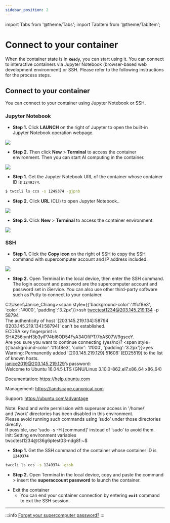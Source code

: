 ```yaml
---
sidebar_position: 2
---
```


import Tabs from '@theme/Tabs';
import TabItem from '@theme/TabItem';

# Connect to your container

When the container state is in **`Ready`**, you can start using it. You can connect to interactive containers via Jupyter Notebook (browser-based web development environment) or SSH. Please refer to the following instructions for the process steps.


## Connect to your container

You can connect to your container using Jupyter Notebook or SSH.


### Jupyter Notebook

<Tabs>
<TabItem value="TWCC Portal" label="TWCC Portal">

- **Step 1.** Click **LAUNCH** on the right of Jupyter to open the built-in Jupyter Notebook operation webpage.


![](https://cos.twcc.ai/SYS-MANUAL/uploads/upload_a61c058a0a3db394855196861227bf63.png)


- **Step 2.** Then click **New** > **Terminal**  to access the container environment. Then you can start AI computing in the container.

![](https://cos.twcc.ai/SYS-MANUAL/uploads/upload_4d710c1fb912cf901ebfae96d73c06d2.png)

</TabItem>
<TabItem value="TWCC CLI" label="TWCC CLI">

- **Step 1.** Get the Jupyter Notebook URL of the container whose container ID is `1249374`.


```bash
$ twccli ls ccs -s 1249374 -gjpnb
```


- **Step 2.** Click **URL** (CLI) to open Jupyter Notebook..

![](https://cos.twcc.ai/SYS-MANUAL/uploads/upload_619c5fad19ccb469b5368895935ae48b.png)


- **Step 3.** Click **New** > **Terminal** to access the container environment.

![](https://cos.twcc.ai/SYS-MANUAL/uploads/upload_4d710c1fb912cf901ebfae96d73c06d2.png)

</TabItem>
</Tabs>


### SSH

<Tabs>
<TabItem value="TWCC Portal" label="TWCC Portal">

- **Step 1.** Click the **Copy icon** on the right of SSH to copy the SSH command with supercomputer account and IP address included.

![](https://cos.twcc.ai/SYS-MANUAL/uploads/upload_a64c20b74d97d7a2fdc4c2d2d2f05e2e.png)


- **Step 2.** Open Terminal in the local device, then enter the SSH command. The login account and password are the supercomputer account and password set in iService. You can also use other third-party software such as Putty to connect to your container.

<div style={{'background-color':'black', 'color':'white', 'padding':'20px'}}>

C:\Users\Janice_Chiang><span style={{'background-color':'#fcf8e3', 'color': '#000', 'padding':'3.2px'}}>ssh twcctest1234@203.145.219.134 -p 58794</span><br/>
The authenticity of host '[203.145.219.134]:58794 ([203.145.219.134]:58794)' can't be established.<br/>
ECDSA key fingerprint is SHA256:ynH3b3yiP74bI6OD54FyA34OfiPT/7bAS07V/9gsceY.<br/>
Are you sure you want to continue connecting (yes/no)? <span style={{'background-color':'#fcf8e3', 'color': '#000', 'padding':'3.2px'}}>yes</span><br/>
Warning: Permanently added ‘[203.145.219.129]:51606’ (ED25519) to the list of known hosts.<br/>
janice2019@203.145.219.129’s password:<br/>
Welcome to Ubuntu 16.04.5 LTS (GNU/Linux 3.10.0-862.el7.x86_64 x86_64)<br/>

Documentation: https://help.ubuntu.com

Management: https://landscape.canonical.com

Support: https://ubuntu.com/advantage

Note: Read and write permission with superuser access in '/home/'<br/>
and ‘/work’ directories has been disabled in this environment.<br/>
Please avoid running such commands using ‘sudo’ under those directories directly.<br/>
If possible, use ‘sudo -s -H [command]’ instead of ‘sudo’ to avoid them.<br/>
init: Setting environment variables<br/>
twcctest1234@t36g6ptest03-ndg8f:~$

</div>

</TabItem>
<TabItem value="TWCC CLI" label="TWCC CLI">

- **Step 1.** Get the SSH command of the container whose container ID is **`1249374`**

```bash
twccli ls ccs -s 1249374 -gssh
```
- **Step 2.** Open Terminal in the local device, copy and paste the command > insert the **superaccount password** to launch the container.

</TabItem>
</Tabs>

- Exit the container
    - You can end your container connection by entering **`exit`** command to exit the SSH session.

---

:::info
[<ins>Forget your supercomputer password?</ins>](https://man.twcc.ai/@twccdocs/guide-service-hostname-pwd-otp-en#%E9%87%8D%E7%BD%AE%E4%B8%BB%E6%A9%9F%E5%AF%86%E7%A2%BC)
:::